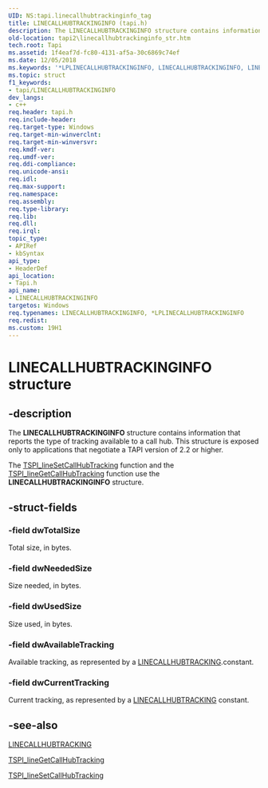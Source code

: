 ```yaml
---
UID: NS:tapi.linecallhubtrackinginfo_tag
title: LINECALLHUBTRACKINGINFO (tapi.h)
description: The LINECALLHUBTRACKINGINFO structure contains information that reports the type of tracking available to a call hub. This structure is exposed only to applications that negotiate a TAPI version of 2.2 or higher.
old-location: tapi2\linecallhubtrackinginfo_str.htm
tech.root: Tapi
ms.assetid: 1f4eaf7d-fc80-4131-af5a-30c6869c74ef
ms.date: 12/05/2018
ms.keywords: '*LPLINECALLHUBTRACKINGINFO, LINECALLHUBTRACKINGINFO, LINECALLHUBTRACKINGINFO structure [TAPI 2.2], LPLINECALLHUBTRACKINGINFO, LPLINECALLHUBTRACKINGINFO structure pointer [TAPI 2.2], _tapi2_linecallhubtrackinginfo_str, tapi/LINECALLHUBTRACKINGINFO, tapi/LPLINECALLHUBTRACKINGINFO, tapi2.linecallhubtrackinginfo_str'
ms.topic: struct
f1_keywords:
- tapi/LINECALLHUBTRACKINGINFO
dev_langs:
- c++
req.header: tapi.h
req.include-header: 
req.target-type: Windows
req.target-min-winverclnt: 
req.target-min-winversvr: 
req.kmdf-ver: 
req.umdf-ver: 
req.ddi-compliance: 
req.unicode-ansi: 
req.idl: 
req.max-support: 
req.namespace: 
req.assembly: 
req.type-library: 
req.lib: 
req.dll: 
req.irql: 
topic_type:
- APIRef
- kbSyntax
api_type:
- HeaderDef
api_location:
- Tapi.h
api_name:
- LINECALLHUBTRACKINGINFO
targetos: Windows
req.typenames: LINECALLHUBTRACKINGINFO, *LPLINECALLHUBTRACKINGINFO
req.redist: 
ms.custom: 19H1
---
```


# LINECALLHUBTRACKINGINFO structure


## -description


The 
<b>LINECALLHUBTRACKINGINFO</b> structure contains information that reports the type of tracking available to a call hub. This structure is exposed only to applications that negotiate a TAPI version of 2.2 or higher.

The 
<a href="https://docs.microsoft.com/windows/desktop/api/tspi/nf-tspi-tspi_linesetcallhubtracking">TSPI_lineSetCallHubTracking</a> function and the 
<a href="https://docs.microsoft.com/windows/desktop/api/tspi/nf-tspi-tspi_linegetcallhubtracking">TSPI_lineGetCallHubTracking</a> function use the 
<b>LINECALLHUBTRACKINGINFO</b> structure.


## -struct-fields




### -field dwTotalSize

Total size, in bytes.


### -field dwNeededSize

Size needed, in bytes.


### -field dwUsedSize

Size used, in bytes.


### -field dwAvailableTracking

Available tracking, as represented by a 
<a href="https://docs.microsoft.com/windows/desktop/Tapi/linecallhubtracking--constants">LINECALLHUBTRACKING</a>.constant.


### -field dwCurrentTracking

Current tracking, as represented by a <a href="https://docs.microsoft.com/windows/desktop/Tapi/linecallhubtracking--constants">LINECALLHUBTRACKING</a> constant.


## -see-also




<a href="https://docs.microsoft.com/windows/desktop/Tapi/linecallhubtracking--constants">LINECALLHUBTRACKING</a>



<a href="https://docs.microsoft.com/windows/desktop/api/tspi/nf-tspi-tspi_linegetcallhubtracking">TSPI_lineGetCallHubTracking</a>



<a href="https://docs.microsoft.com/windows/desktop/api/tspi/nf-tspi-tspi_linesetcallhubtracking">TSPI_lineSetCallHubTracking</a>
 

 

